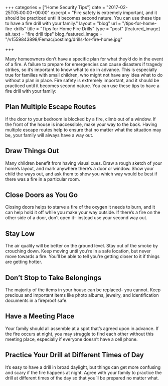 +++
categories = ["Home Security Tips"]
date = "2017-02-25T05:00:00+00:00"
excerpt = "Fire safety is extremely important, and it should be practiced until it becomes second nature. You can use these tips to have a fire drill with your family."
layout = "blog"
url = "/tips-for-home-fire-drills"
title = "Tips for Home Fire Drills"
type = "post"
[featured_image]
alt_text = "fire drill tips"
blog_featured_image = "/v1559843898/Femac/postimg/drills-for-fire-home.jpg"

+++

Many homeowners don’t have a specific plan for what they’d do in the event of a fire. A failure to prepare for emergencies can cause disasters if tragedy strikes, so it’s important to know what to do in advance. This is especially true for families with small children, who might not have any idea what to do without a plan in place. Fire safety is extremely important, and it should be practiced until it becomes second nature. You can use these tips to have a fire drill with your family:

## Plan Multiple Escape Routes

If the door to your bedroom is blocked by a fire, climb out of a window. If the front of the house is inaccessible, make your way to the back. Having multiple escape routes help to ensure that no matter what the situation may be, your family will always have a way out.

## Draw Things Out

Many children benefit from having visual cues. Draw a rough sketch of your home’s layout, and mark anywhere there’s a door or window. Show your child the ways out, and ask them to show you which way would be best if there was a fire in a particular room.

## Close Doors as You Go

Closing doors helps to starve a fire of the oxygen it needs to burn, and it can help hold it off while you make your way outside. If there’s a fire on the other side of a door, don’t open it– instead use your second way out.

## Stay Low

The air quality will be better on the ground level. Stay out of the smoke by crouching down. Keep moving until you’re in a safe location, but never move towards a fire. You’ll be able to tell you’re getting closer to it if things are getting hotter.

## Don’t Stop to Take Belongings

The majority of the items in your house can be replaced– you cannot. Keep precious and important items like photo albums, jewelry, and identification documents in a fireproof safe.

## Have a Meeting Place

Your family should all assemble at a spot that’s agreed upon in advance. If the fire occurs at night, you may struggle to find each other without this meeting place, especially if everyone doesn’t have a cell phone.

## Practice Your Drill at Different Times of Day

It’s easy to have a drill in broad daylight, but things can get more confusing and scary if the fire happens at night. Agree with your family to practice the drill at different times of the day so that you’ll be prepared no matter what.